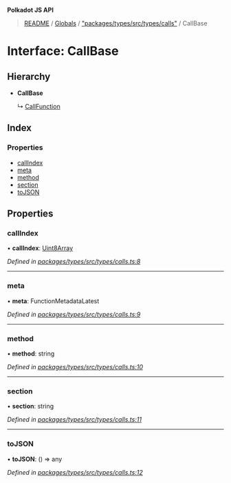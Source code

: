 **Polkadot JS API**

> [README](../README.md) / [Globals](../globals.md) / ["packages/types/src/types/calls"](../modules/_packages_types_src_types_calls_.md) / CallBase

# Interface: CallBase

## Hierarchy

* **CallBase**

  ↳ [CallFunction](_packages_types_src_types_calls_.callfunction.md)

## Index

### Properties

* [callIndex](_packages_types_src_types_calls_.callbase.md#callindex)
* [meta](_packages_types_src_types_calls_.callbase.md#meta)
* [method](_packages_types_src_types_calls_.callbase.md#method)
* [section](_packages_types_src_types_calls_.callbase.md#section)
* [toJSON](_packages_types_src_types_calls_.callbase.md#tojson)

## Properties

### callIndex

•  **callIndex**: [Uint8Array](../classes/_packages_types_src_codec_raw_.raw.md#uint8array)

*Defined in [packages/types/src/types/calls.ts:8](https://github.com/polkadot-js/api/blob/5577723b7/packages/types/src/types/calls.ts#L8)*

___

### meta

•  **meta**: FunctionMetadataLatest

*Defined in [packages/types/src/types/calls.ts:9](https://github.com/polkadot-js/api/blob/5577723b7/packages/types/src/types/calls.ts#L9)*

___

### method

•  **method**: string

*Defined in [packages/types/src/types/calls.ts:10](https://github.com/polkadot-js/api/blob/5577723b7/packages/types/src/types/calls.ts#L10)*

___

### section

•  **section**: string

*Defined in [packages/types/src/types/calls.ts:11](https://github.com/polkadot-js/api/blob/5577723b7/packages/types/src/types/calls.ts#L11)*

___

### toJSON

•  **toJSON**: () => any

*Defined in [packages/types/src/types/calls.ts:12](https://github.com/polkadot-js/api/blob/5577723b7/packages/types/src/types/calls.ts#L12)*
